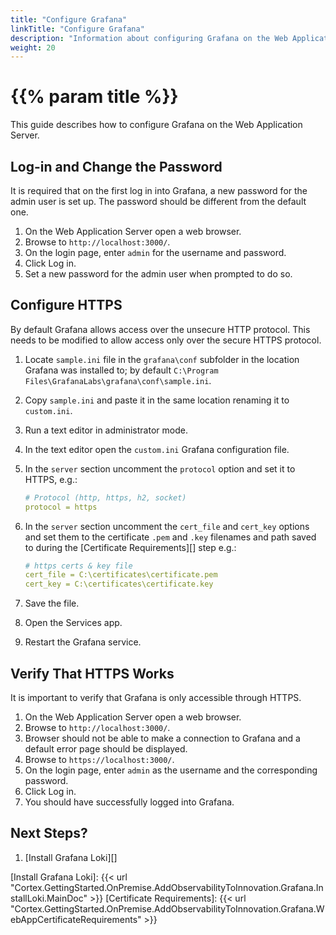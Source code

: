 ```yaml
---
title: "Configure Grafana"
linkTitle: "Configure Grafana"
description: "Information about configuring Grafana on the Web Application Server."
weight: 20
---
```


# {{% param title %}}

This guide describes how to configure Grafana on the Web Application Server.

## Log-in and Change the Password

It is required that on the first log in into Grafana, a new password for the admin user is set up.
The password should be different from the default one.

1. On the Web Application Server open a web browser.
1. Browse to `http://localhost:3000/`.
1. On the login page, enter `admin` for the username and password.
1. Click Log in.
1. Set a new password for the admin user when prompted to do so.

## Configure HTTPS

By default Grafana allows access over the unsecure HTTP protocol. This needs to be modified to allow access only over the secure HTTPS protocol.

1. Locate `sample.ini` file in the `grafana\conf` subfolder in the location Grafana was installed to; by default `C:\Program Files\GrafanaLabs\grafana\conf\sample.ini`.
1. Copy `sample.ini` and paste it in the same location renaming it to `custom.ini`.
1. Run a text editor in administrator mode.
1. In the text editor open the `custom.ini` Grafana configuration file.
1. In the `server` section uncomment the `protocol` option and set it to HTTPS, e.g.:

    ```yaml
    # Protocol (http, https, h2, socket)
    protocol = https
    ```

1. In the `server` section uncomment the `cert_file` and `cert_key` options and set them to the certificate `.pem` and `.key` filenames and path saved to during the [Certificate Requirements][] step e.g.:

    ```yaml
    # https certs & key file
    cert_file = C:\certificates\certificate.pem
    cert_key = C:\certificates\certificate.key
    ```

1. Save the file.
1. Open the Services app.
1. Restart the Grafana service.

## Verify That HTTPS Works

It is important to verify that Grafana is only accessible through HTTPS.

1. On the Web Application Server open a web browser.
1. Browse to `http://localhost:3000/`.
1. Browser should not be able to make a connection to Grafana and a default error page should be displayed.
1. Browse to `https://localhost:3000/`.
1. On the login page, enter `admin` as the username and the corresponding password.
1. Click Log in.
1. You should have successfully logged into Grafana.

## Next Steps?

1. [Install Grafana Loki][]

[Install Grafana Loki]: {{< url "Cortex.GettingStarted.OnPremise.AddObservabilityToInnovation.Grafana.InstallLoki.MainDoc" >}}
[Certificate Requirements]: {{< url "Cortex.GettingStarted.OnPremise.AddObservabilityToInnovation.Grafana.WebAppCertificateRequirements" >}}
